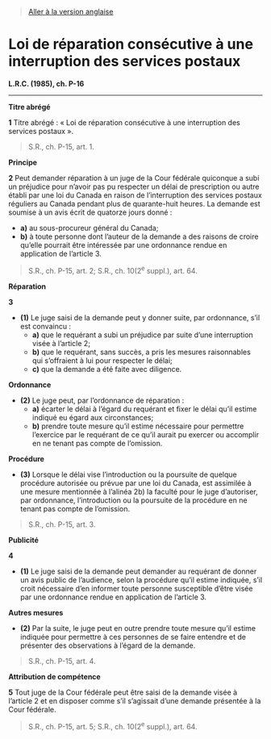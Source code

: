 > [Aller à la version anglaise](/en/Acts/Revised%20Statutes%20of%20Canada/P/P-16.md)

# Loi de réparation consécutive à une interruption des services postaux

**L.R.C. (1985), ch. P-16**


----------



**Titre abrégé**

**1** Titre abrégé : « Loi de réparation consécutive à une interruption des services postaux ».
> S.R., ch. P-15, art. 1.





**Principe**

**2** Peut demander réparation à un juge de la Cour fédérale quiconque a subi un préjudice pour n’avoir pas pu respecter un délai de prescription ou autre établi par une loi du Canada en raison de l’interruption des services postaux réguliers au Canada pendant plus de quarante-huit heures. La demande est soumise à un avis écrit de quatorze jours donné :
- **a)** au sous-procureur général du Canada;
- **b)** à toute personne dont l’auteur de la demande a des raisons de croire qu’elle pourrait être intéressée par une ordonnance rendue en application de l’article 3.
> S.R., ch. P-15, art. 2; S.R., ch. 10(2<sup>e</sup> suppl.), art. 64.





**Réparation**

**3** 

- **(1)** Le juge saisi de la demande peut y donner suite, par ordonnance, s’il est convaincu :
	- **a)** que le requérant a subi un préjudice par suite d’une interruption visée à l’article 2;
	- **b)** que le requérant, sans succès, a pris les mesures raisonnables qui s’offraient à lui pour respecter le délai;
	- **c)** que la demande a été faite avec diligence.

**Ordonnance**

- **(2)** Le juge peut, par l’ordonnance de réparation :
	- **a)** écarter le délai à l’égard du requérant et fixer le délai qu’il estime indiqué eu égard aux circonstances;
	- **b)** prendre toute mesure qu’il estime nécessaire pour permettre l’exercice par le requérant de ce qu’il aurait pu exercer ou accomplir en ne tenant pas compte de l’omission.

**Procédure**

- **(3)** Lorsque le délai vise l’introduction ou la poursuite de quelque procédure autorisée ou prévue par une loi du Canada, est assimilée à une mesure mentionnée à l’alinéa 2b) la faculté pour le juge d’autoriser, par ordonnance, l’introduction ou la poursuite de la procédure en ne tenant pas compte de l’omission.
> S.R., ch. P-15, art. 3.





**Publicité**

**4** 

- **(1)** Le juge saisi de la demande peut demander au requérant de donner un avis public de l’audience, selon la procédure qu’il estime indiquée, s’il croit nécessaire d’en informer toute personne susceptible d’être visée par une ordonnance rendue en application de l’article 3.

**Autres mesures**

- **(2)** Par la suite, le juge peut en outre prendre toute mesure qu’il estime indiquée pour permettre à ces personnes de se faire entendre et de présenter des observations à l’égard de la demande.
> S.R., ch. P-15, art. 4.





**Attribution de compétence**

**5** Tout juge de la Cour fédérale peut être saisi de la demande visée à l’article 2 et en disposer comme s’il s’agissait d’une demande présentée à la Cour fédérale.
> S.R., ch. P-15, art. 5; S.R., ch. 10(2<sup>e</sup> suppl.), art. 64.



